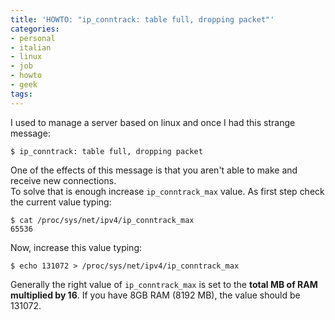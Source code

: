 ```yaml
---
title: 'HOWTO: "ip_conntrack: table full, dropping packet"'
categories:
- personal
- italian
- linux
- job
- howto
- geek
tags:
---
```

I used to manage a server based on linux and once I had this strange message:

```
$ ip_conntrack: table full, dropping packet
```

  
One of the effects of this message is that you aren't able to make and receive
new connections.  
To solve that is enough increase `ip_conntrack_max` value. As first step check
the current value typing:

```
$ cat /proc/sys/net/ipv4/ip_conntrack_max
65536
```

Now, increase this value typing:

```
$ echo 131072 > /proc/sys/net/ipv4/ip_conntrack_max
```

Generally the right value of `ip_conntrack_max` is set to the **total MB of
RAM multiplied by 16**. If you have 8GB RAM (8192 MB), the value should be
131072.

